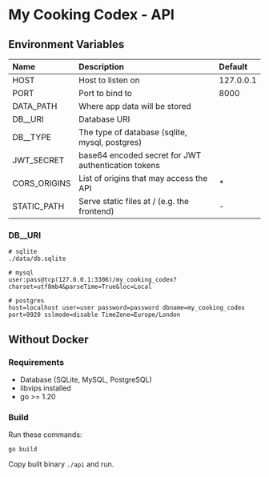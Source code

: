 # My Cooking Codex - API

## Environment Variables

| Name         | Description                                         | Default   |
| :----------- | :-------------------------------------------------- | :-------- |
| HOST         | Host to listen on                                   | 127.0.0.1 |
| PORT         | Port to bind to                                     | 8000      |
| DATA_PATH    | Where app data will be stored                       |           |
| DB__URI      | Database URI                                        |           |
| DB__TYPE     | The type of database (sqlite, mysql, postgres)      |           |
| JWT_SECRET   | base64 encoded secret for JWT authentication tokens |           |
| CORS_ORIGINS | List of origins that may access the API             | *         |
| STATIC_PATH  | Serve static files at / (e.g. the frontend)         | -         |

### DB__URI

```
# sqlite
./data/db.sqlite

# mysql
user:pass@tcp(127.0.0.1:3306)/my_cooking_codex?charset=utf8mb4&parseTime=True&loc=Local

# postgres
host=localhost user=user password=password dbname=my_cooking_codex port=9920 sslmode=disable TimeZone=Europe/London
```

## Without Docker
### Requirements
- Database (SQLite, MySQL, PostgreSQL)
- libvips installed
- go >= 1.20

### Build
Run these commands:

```
go build
```

Copy built binary `./api` and run.
